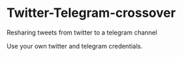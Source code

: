 # Twitter-Telegram-crossover
Resharing tweets from twitter to a telegram channel

Use your own twitter and telegram credentials.
